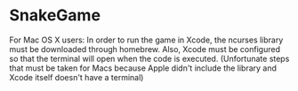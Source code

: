 # SnakeGame

For Mac OS X users: In order to run the game in Xcode, the ncurses library must be downloaded through homebrew. 
Also, Xcode must be configured so that the terminal will open when the code is executed. (Unfortunate steps that must
be taken for Macs because Apple didn't include the library and Xcode itself doesn't have a terminal)
